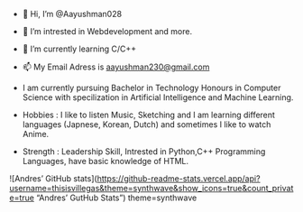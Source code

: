 - 👋 Hi, I’m @Aayushman028
- 👀 I’m intrested in Webdevelopment and more.
- 🌱 I’m currently learning C/C++
- 📫 My Email Adress is aayushman230@gmail.com
- I am currently pursuing Bachelor in Technology Honours in Computer Science with specilization in Artificial Intelligence and Machine Learning. 

- Hobbies : I like to listen Music, Sketching and I am learning different languages (Japnese, Korean, Dutch) and sometimes I like to watch Anime.

- Strength : Leadership Skill, Intrested in Python,C++ Programming Languages, have basic knowledge of HTML.

![Andres’ GitHub stats](https://github-readme-stats.vercel.app/api?username=thisisvillegas&theme=synthwave&show_icons=true&count_private=true “Andres’ GutHub Stats”)
theme=synthwave
<!---
Aayushman028/Aayushman028 is a ✨ special ✨ repository because its `README.md` (this file) appears on your GitHub profile.
You can click the Preview link to take a look at your changes.
--->
